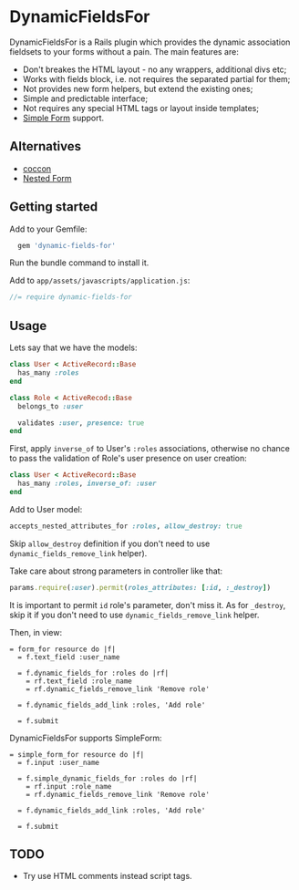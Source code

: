 DynamicFieldsFor
================

DynamicFieldsFor is a Rails plugin which provides the dynamic association fieldsets to your forms without a pain. The main features are:
* Don't breakes the HTML layout - no any wrappers, additional divs etc;
* Works with fields block, i.e. not requires the separated partial for them;
* Not provides new form helpers, but extend the existing ones;
* Simple and predictable interface;
* Not requires any special HTML tags or layout inside templates;
* [Simple Form](https://github.com/plataformatec/simple_form) support.

## Alternatives
* [coccon](https://github.com/nathanvda/cocoon)
* [Nested Form](https://github.com/ryanb/nested_form)

## Getting started

Add to your Gemfile:

```ruby
  gem 'dynamic-fields-for'
```

Run the bundle command to install it.

Add to `app/assets/javascripts/application.js`:
```js
//= require dynamic-fields-for
```

## Usage
Lets say that we have the models:

```ruby
class User < ActiveRecord::Base
  has_many :roles
end

class Role < ActiveRecod::Base
  belongs_to :user

  validates :user, presence: true
end
```

First, apply `inverse_of` to User's `:roles` associations, otherwise no chance to pass
the validation of Role's user presence on user creation:
```ruby
class User < ActiveRecord::Base
  has_many :roles, inverse_of: :user
end
```

Add to User model:
```ruby
accepts_nested_attributes_for :roles, allow_destroy: true
```

Skip `allow_destroy` definition if you don't need to use `dynamic_fields_remove_link` helper).

Take care about strong parameters in controller like that:
```ruby
params.require(:user).permit(roles_attributes: [:id, :_destroy])
```

It is important to permit `id` role's parameter, don't miss it. As for `_destroy`,
skip it if you don't need to use `dynamic_fields_remove_link` helper.

Then, in view:
```haml
= form_for resource do |f|
  = f.text_field :user_name

  = f.dynamic_fields_for :roles do |rf|
    = rf.text_field :role_name
    = rf.dynamic_fields_remove_link 'Remove role'

  = f.dynamic_fields_add_link :roles, 'Add role'

  = f.submit
```

DynamicFieldsFor supports SimpleForm:
```haml
= simple_form_for resource do |f|
  = f.input :user_name

  = f.simple_dynamic_fields_for :roles do |rf|
    = rf.input :role_name
    = rf.dynamic_fields_remove_link 'Remove role'

  = f.dynamic_fields_add_link :roles, 'Add role'

  = f.submit
```

## TODO
* Try use HTML comments instead script tags.
